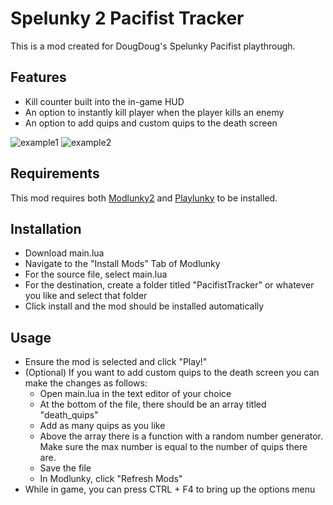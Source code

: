 # Spelunky 2 Pacifist Tracker
This is a mod created for DougDoug's Spelunky Pacifist playthrough.

## Features
- Kill counter built into the in-game HUD
- An option to instantly kill player when the player kills an enemy
- An option to add quips and custom quips to the death screen

![example1](https://user-images.githubusercontent.com/31485432/228916271-e686f72e-e7de-43df-b01c-65964800887b.jpg)
![example2](https://user-images.githubusercontent.com/31485432/228916296-3cfe9aeb-63a2-4694-a5f5-4507e7381cca.jpg)

## Requirements

This mod requires both [Modlunky2](https://github.com/spelunky-fyi/modlunky2) and [Playlunky](https://github.com/spelunky-fyi/Playlunky) to be installed.

## Installation 
- Download main.lua
- Navigate to the "Install Mods" Tab of Modlunky
- For the source file, select main.lua
- For the destination, create a folder titled "PacifistTracker" or whatever you like and select that folder
- Click install and the mod should be installed automatically

## Usage
- Ensure the mod is selected and click "Play!"
- (Optional) If you want to add custom quips to the death screen you can make the changes as follows:
  - Open main.lua in the text editor of your choice
  - At the bottom of the file, there should be an array titled "death_quips"
  - Add as many quips as you like 
  - Above the array there is a function with a random number generator. Make sure the max number is equal to the number of quips there are.
  - Save the file
  - In Modlunky, click "Refresh Mods"
- While in game, you can press CTRL + F4 to bring up the options menu
